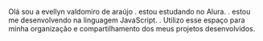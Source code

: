 Olá sou a evellyn valdomiro de araújo
. estou estudando no Alura.
. estou me desenvolvendo na linguagem JavaScript.
. Utilizo esse espaço para minha organização e compartilhamento dos meus projetos desenvolvidos.
